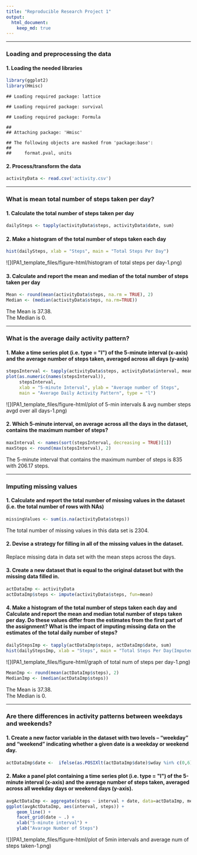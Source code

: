```yaml
---
title: "Reproducible Research Project 1"
output: 
  html_document:
    keep_md: true
---
```

***
### Loading and preprocessing the data
#### 1. Loading the needed libraries

```r
library(ggplot2)
library(Hmisc)
```

```
## Loading required package: lattice
```

```
## Loading required package: survival
```

```
## Loading required package: Formula
```

```
## 
## Attaching package: 'Hmisc'
```

```
## The following objects are masked from 'package:base':
## 
##     format.pval, units
```

#### 2. Process/transform the data

```r
activityData <- read.csv('activity.csv')
```
***
### What is mean total number of steps taken per day?
#### 1. Calculate the total number of steps taken per day

```r
dailySteps <- tapply(activityData$steps, activityData$date, sum)
```

#### 2. Make a histogram of the total number of steps taken each day

```r
hist(dailySteps, xlab = "Steps", main = "Total Steps Per Day")
```

![](PA1_template_files/figure-html/histogram of total steps per day-1.png)<!-- -->

#### 3. Calculate and report the mean and median of the total number of steps taken per day

```r
Mean <- round(mean(activityData$steps, na.rm = TRUE), 2)
Median <- (median(activityData$steps, na.rm=TRUE))
```
The Mean is 37.38. <br />
The Median is 0.

***
### What is the average daily activity pattern?
#### 1. Make a time series plot (i.e. type = "l") of the 5-minute interval (x-axis) and the average number of steps taken, averaged across all days (y-axis)

```r
stepsInterval <- tapply(activityData$steps, activityData$interval, mean, na.rm = TRUE)
plot(as.numeric(names(stepsInterval)), 
     stepsInterval, 
     xlab = "5-minute Interval", ylab = "Average number of Steps", 
     main = "Average Daily Activity Pattern", type = "l")
```

![](PA1_template_files/figure-html/plot of 5-min intervals & avg number steps avgd over all days-1.png)<!-- -->

#### 2. Which 5-minute interval, on average across all the days in the dataset, contains the maximum number of steps?

```r
maxInterval <- names(sort(stepsInterval, decreasing = TRUE)[1])
maxSteps <- round(max(stepsInterval), 2)
```
The 5-minute interval that contains the maximum number of steps is 835
with 206.17 steps.

***
### Imputing missing values
#### 1. Calculate and report the total number of missing values in the dataset (i.e. the total number of rows with NAs)

```r
missingValues <- sum(is.na(activityData$steps))
```
The total number of missing values in this data set is 2304.

#### 2. Devise a strategy for filling in all of the missing values in the dataset.
Replace missing data in data set with the mean steps across the days.

#### 3. Create a new dataset that is equal to the original dataset but with the missing data filled in.

```r
actDataImp <- activityData
actDataImp$steps <- impute(activityData$steps, fun=mean)
```

#### 4. Make a histogram of the total number of steps taken each day and Calculate and report the mean and median total number of steps taken per day. Do these values differ from the estimates from the first part of the assignment? What is the impact of imputing missing data on the estimates of the total daily number of steps?

```r
dailyStepsImp <- tapply(actDataImp$steps, actDataImp$date, sum)
hist(dailyStepsImp, xlab = "Steps", main = "Total Steps Per Day(Imputed data)")
```

![](PA1_template_files/figure-html/graph of total num of steps per day-1.png)<!-- -->


```r
MeanImp <- round(mean(actDataImp$steps), 2)
MedianImp <- (median(actDataImp$steps))
```
The Mean is 37.38. <br />
The Median is 0.

***
### Are there differences in activity patterns between weekdays and weekends?
#### 1. Create a new factor variable in the dataset with two levels – “weekday” and “weekend” indicating whether a given date is a weekday or weekend day.

```r
actDataImp$date <-  ifelse(as.POSIXlt(actDataImp$date)$wday %in% c(0,6), 'weekend', 'weekday')
```

#### 2. Make a panel plot containing a time series plot (i.e. type = "l") of the 5-minute interval (x-axis) and the average number of steps taken, averaged across all weekday days or weekend days (y-axis).

```r
avgActDataImp <- aggregate(steps ~ interval + date, data=actDataImp, mean)
ggplot(avgActDataImp, aes(interval, steps)) + 
    geom_line() + 
    facet_grid(date ~ .) +
    xlab("5-minute interval") + 
    ylab("Avarage Number of Steps")
```

![](PA1_template_files/figure-html/plot of 5min intervals and average num of steps taken-1.png)<!-- -->






